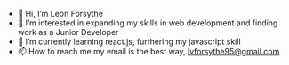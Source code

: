 - 👋 Hi, I’m Leon Forsythe
- 👀 I’m interested in expanding my skills in web development and finding work as a Junior Developer
- 🌱 I’m currently learning react.js, furthering my javascript skill
- 📫 How to reach me my email is the best way, lvforsythe95@gmail.com

<!---
hope428/hope428 is a ✨ special ✨ repository because its `README.md` (this file) appears on your GitHub profile.
You can click the Preview link to take a look at your changes.
--->
